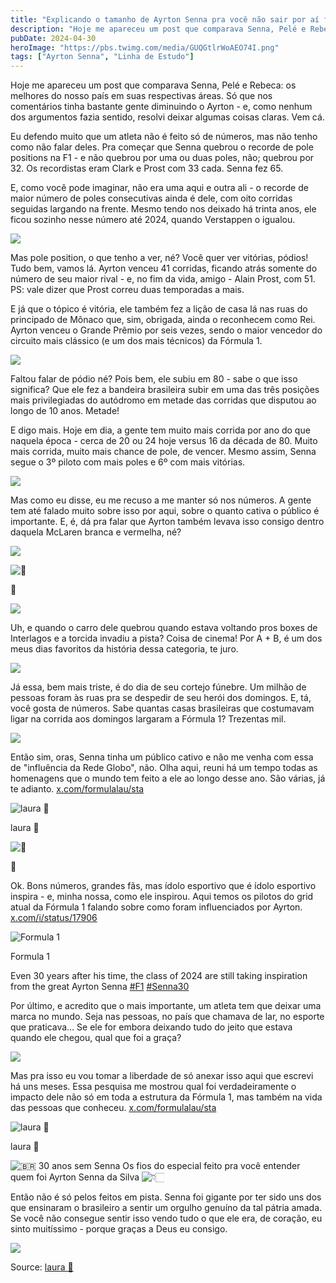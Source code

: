 ```yaml
---
title: "Explicando o tamanho de Ayrton Senna pra você não sair por aí falando besteira sobre o que não sabe"
description: "Hoje me apareceu um post que comparava Senna, Pelé e Rebeca, os melhores do nosso país em suas respectivas áreas. Só que nos comentários tinha bastante gente diminuindo o Ayrton - e, como nenhum dos argumentos fazia sentido, resolvi deixar algumas coisas claras."
pubDate: 2024-04-30
heroImage: "https://pbs.twimg.com/media/GUQGtlrWoAEO74I.png"
tags: ["Ayrton Senna", "Linha de Estudo"]
---
```


Hoje me apareceu um post que comparava Senna, Pelé e Rebeca: os melhores do nosso país em suas respectivas áreas. Só que nos comentários tinha bastante gente diminuindo o Ayrton - e, como nenhum dos argumentos fazia sentido, resolvi deixar algumas coisas claras. Vem cá.

Eu defendo muito que um atleta não é feito só de números, mas não tenho como não falar deles. Pra começar que Senna quebrou o recorde de pole positions na F1 - e não quebrou por uma ou duas poles, não; quebrou por 32. Os recordistas eram Clark e Prost com 33 cada. Senna fez 65.
 

E, como você pode imaginar, não era uma aqui e outra ali - o recorde de maior número de poles consecutivas ainda é dele, com oito corridas seguidas largando na frente. Mesmo tendo nos deixado há trinta anos, ele ficou sozinho nesse número até 2024, quando Verstappen o igualou.

[![](https://pbs.twimg.com/media/GUQG3rVXcAEsubi.jpg)](https://pbs.twimg.com/media/GUQG3rVXcAEsubi?format=jpg\&name=4096x4096)

Mas pole position, o que tenho a ver, né? Você quer ver vitórias, pódios! Tudo bem, vamos lá. Ayrton venceu 41 corridas, ficando atrás somente do número de seu maior rival - e, no fim da vida, amigo - Alain Prost, com 51. PS: vale dizer que Prost correu duas temporadas a mais.

E já que o tópico é vitória, ele também fez a lição de casa lá nas ruas do principado de Mônaco que, sim, obrigada, ainda o reconhecem como Rei. Ayrton venceu o Grande Prêmio por seis vezes, sendo o maior vencedor do circuito mais clássico (e um dos mais técnicos) da Fórmula 1.

[![](https://pbs.twimg.com/media/GUQHQ1kXAAAHsr-.png)](https://pbs.twimg.com/media/GUQHQ1kXAAAHsr-?format=png\&name=4096x4096)

Faltou falar de pódio né? Pois bem, ele subiu em 80 - sabe o que isso significa? Que ele fez a bandeira brasileira subir em uma das três posições mais privilegiadas do autódromo em metade das corridas que disputou ao longo de 10 anos. Metade!

E digo mais. Hoje em dia, a gente tem muito mais corrida por ano do que naquela época - cerca de 20 ou 24 hoje versus 16 da década de 80. Muito mais corrida, muito mais chance de pole, de vencer. Mesmo assim, Senna segue o 3º piloto com mais poles e 6º com mais vitórias.

[![](https://pbs.twimg.com/media/GUQHnn_WIAA_BJr.png)](https://pbs.twimg.com/media/GUQHnn_WIAA_BJr?format=png\&name=4096x4096)

Mas como eu disse, eu me recuso a me manter só nos números. A gente tem até falado muito sobre isso por aqui, sobre o quanto cativa o público é importante. E, é, dá pra falar que Ayrton também levava isso consigo dentro daquela McLaren branca e vermelha, né?

[![](https://pbs.twimg.com/media/GUQHt9SW8AA66zU.png)](https://pbs.twimg.com/media/GUQHt9SW8AA66zU?format=png\&name=4096x4096)

![📍](https://abs.twimg.com/emoji/v2/svg/1f4cd.svg)

📍

[![](https://pbs.twimg.com/media/GUQHzs-XQAAki0o.png)](https://pbs.twimg.com/media/GUQHzs-XQAAki0o?format=png\&name=4096x4096)

Uh, e quando o carro dele quebrou quando estava voltando pros boxes de Interlagos e a torcida invadiu a pista? Coisa de cinema! Por A + B, é um dos meus dias favoritos da história dessa categoria, te juro.

[![](https://pbs.twimg.com/media/GUQIWkPXIAE5_Za.png)](https://pbs.twimg.com/media/GUQIWkPXIAE5_Za?format=png\&name=4096x4096)

Já essa, bem mais triste, é do dia de seu cortejo fúnebre. Um milhão de pessoas foram às ruas pra se despedir de seu herói dos domingos. E, tá, você gosta de números. Sabe quantas casas brasileiras que costumavam ligar na corrida aos domingos largaram a Fórmula 1? Trezentas mil.

[![](https://pbs.twimg.com/media/GUQEdwmXcAATf9x.jpg)](https://pbs.twimg.com/media/GUQEdwmXcAATf9x?format=jpg\&name=4096x4096)

Então sim, oras, Senna tinha um público cativo e não me venha com essa de "influência da Rede Globo", não. Olha aqui, reuni há um tempo todas as homenagens que o mundo tem feito a ele ao longo desse ano. São várias, já te adianto. [x.com/formulalau/sta](https://x.com/formulalau/status/1813313976656359494)

![laura 🏁](https://pbs.twimg.com/profile_images/1853241484998500352/CoZVNy99_200x200.jpg)

laura 🏁

![🧶](https://abs.twimg.com/emoji/v2/svg/1f9f6.svg)

🧶

Ok. Bons números, grandes fãs, mas ídolo esportivo que é ídolo esportivo inspira - e, minha nossa, como ele inspirou. Aqui temos os pilotos do grid atual da Fórmula 1 falando sobre como foram influenciados por Ayrton. [x.com/i/status/17906](https://x.com/i/status/1790698641868632489)

![Formula 1](https://pbs.twimg.com/profile_images/1612433922733887489/7f5XFklA_200x200.jpg)

Formula 1

Even 30 years after his time, the class of 2024 are still taking inspiration from the great Ayrton Senna [#F1](https://x.com/hashtag/F1) [#Senna30](https://x.com/hashtag/Senna30)

Por último, e acredito que o mais importante, um atleta tem que deixar uma marca no mundo. Seja nas pessoas, no país que chamava de lar, no esporte que praticava… Se ele for embora deixando tudo do jeito que estava quando ele chegou, qual que foi a graça?

[![](https://pbs.twimg.com/media/GUQItNJXoAEBxFX.jpg)](https://pbs.twimg.com/media/GUQItNJXoAEBxFX?format=jpg\&name=4096x4096)

Mas pra isso eu vou tomar a liberdade de só anexar isso aqui que escrevi há uns meses. Essa pesquisa me mostrou qual foi verdadeiramente o impacto dele não só em toda a estrutura da Fórmula 1, mas também na vida das pessoas que conheceu. [x.com/formulalau/sta](https://x.com/formulalau/status/1779175923692064770)

![laura 🏁](https://pbs.twimg.com/profile_images/1853241484998500352/CoZVNy99_200x200.jpg)

laura 🏁

![🇧🇷](https://abs.twimg.com/emoji/v2/svg/1f1e7-1f1f7.svg) 30 anos sem Senna Os fios do especial feito pra você entender quem foi Ayrton Senna da Silva ![👇🏻](https://abs.twimg.com/emoji/v2/svg/1f447-1f3fb.svg)

Então não é só pelos feitos em pista. Senna foi gigante por ter sido uns dos que ensinaram o brasileiro a sentir um orgulho genuíno da tal pátria amada. Se você não consegue sentir isso vendo tudo o que ele era, de coração, eu sinto muitíssimo - porque graças a Deus eu consigo.

[![](https://pbs.twimg.com/media/GUQJQSbWAAANl8F.png)](https://pbs.twimg.com/media/GUQJQSbWAAANl8F?format=png\&name=4096x4096)



Source: [laura 🏁](https://twitter-thread.com/t/1820591639531868480)
